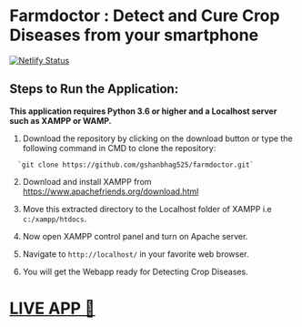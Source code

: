 # Farmdoctor : Detect and Cure Crop Diseases from your smartphone

[![Netlify Status](https://api.netlify.com/api/v1/badges/354da2bf-3b0f-4a41-88a0-b938c3e36e27/deploy-status)](https://app.netlify.com/sites/farmdoctors/deploys)

## Steps to Run the Application:

**This application requires Python 3.6 or higher and a Localhost server such as XAMPP or WAMP.**

  01.  Download the repository by clicking on the download button or type the following command in CMD to clone the repository:

      `git clone https://github.com/gshanbhag525/farmdoctor.git`
     
  02.  Download and install XAMPP from https://www.apachefriends.org/download.html
  
  03.  Move this extracted directory to the Localhost folder of XAMPP i.e `c:/xampp/htdocs`.
  
  04.  Now open XAMPP control panel and turn on Apache server.
  
  05.  Navigate to `http://localhost/` in your favorite web browser.
  
  06.  You will get the Webapp ready for Detecting Crop Diseases.
      
  # [LIVE APP 🔴](https://farmdoctors.netlify.app/)
